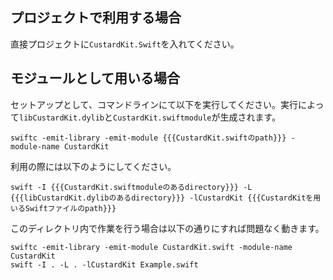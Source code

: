 ## プロジェクトで利用する場合

直接プロジェクトに`CustardKit.Swift`を入れてください。

## モジュールとして用いる場合

セットアップとして、コマンドラインにて以下を実行してください。実行によって`libCustardKit.dylib`と`CustardKit.swiftmodule`が生成されます。

```
swiftc -emit-library -emit-module {{{CustardKit.swiftのpath}}} -module-name CustardKit
```

利用の際には以下のようにしてください。

```
swift -I {{{CustardKit.swiftmoduleのあるdirectory}}} -L {{{libCustardKit.dylibのあるdirectory}}} -lCustardKit {{{CustardKitを用いるSwiftファイルのpath}}}
```

このディレクトリ内で作業を行う場合は以下の通りにすれば問題なく動きます。

```
swiftc -emit-library -emit-module CustardKit.swift -module-name CustardKit
swift -I . -L . -lCustardKit Example.swift
```

